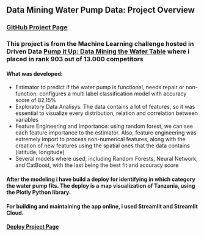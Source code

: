 ## Data Mining Water Pump Data: Project Overview
### [GitHub Project Page](https://github.com/flavioloss/waterpump_challenge/blob/main/)
### This project is from the Machine Learning challenge hosted in Driven Data [Pump it Up: Data Mining the Water Table](https://www.drivendata.org/competitions/7/pump-it-up-data-mining-the-water-table/page/23/) where i placed in rank 903 out of 13.000 competitors
#### What was developed:
- Estimator to predict if the water pump is functional, needs repair or non-function: configures a multi label classification model with accuracy score of 82.15%
- Exploratory Data Analisys: The data contains a lot of features, so it was essential to visualize every distribution, relation and correlation between variables
- Feature Engineering and Importance: using random forest, we can see each feature importance to the estimator. Also, feature engineering was extremely import to process non-numerical features, along with the creation of new features using the spatial ones that the data contains (latitude, longitude)
- Several models where used, including Random Forests, Neural Network, and CatBoost, with the last being the best fit and accuracy score

#### After the modeling i have build a deploy for identifying in which category the water pump fits. The deploy is a map visualization of Tanzania, using the Plotly Python library. 
#### For building and maintaining the app online, i used Streamlit and Streamlit Cloud.
#### [Deploy Project Page](https://github.com/flavioloss/waterpump_deploy)

